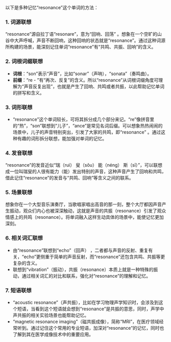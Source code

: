 以下是多种记忆“resonance”这个单词的方法：

### 1. 词源联想
“resonance”源自拉丁语“resonare”，意为“回响、回荡” 。想象在一个空旷的山谷中大声呼喊，声音不断回响，这种回响的状态就是“resonance”。通过这种词源所构建的场景，能深刻记住单词“resonance”有“共鸣、共振、回响”的含义。

### 2. 词根词缀联想
 - **词根**：“son”表示“声音”，比如“sonar”（声呐），“sonata”（奏鸣曲）。
 - **前缀**：“re - ”有“再次、反复”的含义。所以“resonance”从词根词缀角度可理解为“声音反复出现”，也就是产生了回响、共鸣或者共振，以此帮助记忆单词的拼写和含义。

### 3. 词形联想
 - “resonance”这个单词较长，可将其拆分成几个部分来记。“re”像拼音里的“热”，“son”联想到“儿子”，“ance”是常见名词后缀。可以想象热热闹闹的场景中，儿子的声音特别突出，引发了大家的共鸣，即“resonance” 。通过这种有趣的词形拆分联想，能加强对单词的记忆。

### 4. 发音联想
“resonance”的发音近似“瑞（ruì） 叟（sǒu） 能（néng） 斯（sī）”，可以联想成一位叫瑞叟的人很有能力（能）发出特别的声音，这种声音产生了回响和共鸣，借此记住“resonance”的发音与“共鸣、回响”等含义之间的联系。

### 5. 场景联想
想象你在一个大型音乐演奏厅，当歌唱家唱出高音的那一刻，整个大厅都因声音产生振动，观众们内心也被深深触动，这就是声音的共振（resonance）引发了观众情感上的共鸣（resonance）。将单词融入这样生动具体的场景中，能使记忆更加深刻。

### 6. 相关词汇联想
 - 由“resonance”联想到“echo”（回声） ，二者都与声音的反射、重复有关，“echo”更侧重于简单的声音反射，而“resonance”还包含共鸣、共振等更复杂的含义。
 - 联想到“vibration”（振动），共振（resonance）本质上就是一种特殊的振动，通过相关词汇的对比和联系，强化对“resonance”的理解和记忆。

### 7. 短语联想
 - “acoustic resonance”（声共振），比如在学习物理声学知识时，会涉及到这个短语，当看到这个短语就会想到“resonance”是共振的意思，同时，声学中声共振的相关实验场景也能帮助记忆。
 - “magnetic resonance imaging”（磁共振成像），简称“MRI”，在医疗领域经常听到。通过记住这个常用的专业短语，加深对“resonance”的记忆，同时也了解到其在医学成像技术中的重要应用。 